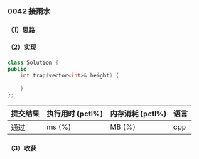 ### 0042 接雨水

#### （1）思路

#### （2）实现

```cpp
class Solution {
public:
    int trap(vector<int>& height) {

    }
};
```

| 提交结果 | 执行用时 (pctl%) | 内存消耗 (pctl%) | 语言 |
|:---------|:-----------------|:-----------------|:-----|
| 通过     |  ms (%)   |  MB (%)  | cpp  |

#### （3）收获

